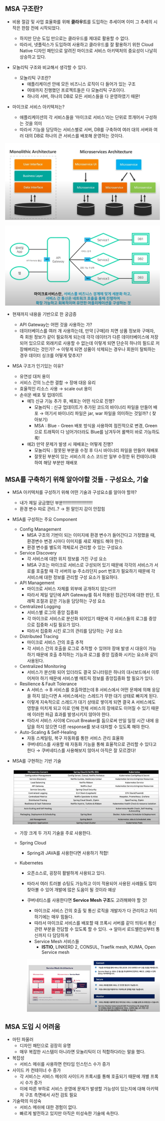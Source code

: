 
## MSA 구조란?

- 비용 절감 및 사업 효율화를 위해 **클라우드**를 도입하는 추세이며 이미 그 추세의 시작은 한참 전에 시작되었다.
  - 하지만 단순 도입 만으로는 클라우드를 제대로 활용할 수 없다.
  - 따라서, 넷플릭스가 도입하여 사용하고 클라우드를 잘 활용하기 위한 Cloud Native 디자인 패턴으로 알려진 마이크로 서비스 아키텍처의 중요성이 나날히 상승하고 있다.

- 모놀리틱 구조와 비교해서 생각할 수 있다.
  - 모놀리틱 구조란?
    - 애플리케이션 안에 모든 비즈니스 로직이 다 들어가 있는 구조
    - 여태까지 진행했던 프로젝트들은 다 모놀리틱 구조이다.
    - 하나의 서버, 하나의 DB로 모든 서비스들을 다 운영하였기 때문!
- 마이크로 서비스 아키텍처는?
  - 애플리케이션의 각 서비스들을 ‘마이크로 서비스’라는 단위로 쪼개어서 구성하는 것을 의미
  - 따라서 기능을 담당하는 서비스별로 서버, DB를 구축하여 여러 대의 서버와 여러 대의 DB로 하나의 큰 서비스를 배포해 운영하는 것이다.

![Untitled](MSA_images/Untitled.png)

![Untitled](MSA_images/Untitled%201.png)

- 현재까지 내용을 기반으로 한 궁금증
  - API Gateway는 어떤 것을 사용하는 가?
  - 데이터베이스를 여러 개 사용하는데, 만약 [구매]라 치면 상품 정보와 구매자, 즉 회원 정보가 같이 필요하게 되는데 각각 데이터가 다른 데이터베이스에 저장되어 있으므로 외래키로 사용할 수 없는데 이렇게 되면 단순히 하나의 필드로 저장해버리는 것인가? → 이렇게 되면 상품이 삭제되는 경우나 회원이 탈퇴하는 경우 데이터 싱크를 어떻게 맞추지?

- MSA 구조가 인기있는 이유?
  - 유연성 대처 용이
  - 서비스 간의 느슨한 결합 → 장애 대응 유리
  - 효율적인 리소스 사용 → scale out 용이
  - 손쉬운 배포 및 업데이트
    - 예1) 신규 기능 추가 후, 배포는 어떤 식으로 진행?
      - 모놀리틱 : 신규 업데이트가 추가된 코드의 바이너리 파일을 만들어 배포 → 여기서 바이너리 파일은 jar, war 파일을 의미하는 것일까? ( 찾아보기)
      - MSA : Blue - Green 배포 방식을 사용하여 점진적으로 변경, Green으로 트래픽이 다 넘어가더라도 Blue를 남겨두어 롤백이 바로 가능하도록!
    - 예2) 만약 문제가 발생 시 재배포는 어떻게 진행?
      - 모놀리틱 : 잘못된 부분을 수정 후 다시 바이너리 파일을 만들어 재배포
      - 잘못된 부분이 있는 서비스의 소스 코드만 일부 수정한 뒤 컨테이너화하여 해당 부분만 재배포

## MSA를 구축하기 위해 알아야할 것들 - 구성요소, 기술

- MSA 아키텍처를 구성하기 위해 어떤 기술과 구성요소를 알아야 할까?

  - 내가 제일 궁금했던 부분!!!!!!!!!!!!!!!!!!!!!!!!
  - 환경 변수 따로 관리..? → 뭔 말인지 감이 안잡힘

- MSA를 구성하는 주요 Component

  - Config Management
    - MSA 구조의 기반이 되는 이미지에 환경 변수가 들어간다고 가정했을 때, 환경변수 변경 시마다 이미지를 새로 재빌드 해야 한다.
    - 환경 변수를 별도의 객체로서 관리할 수 있는 구성요소
  - Service Discovery
    - 각 서비스에 대한 위치 정보를 가진 구성 요소
    - MSA 구조는 마이크로 서비스로 구성되어 있기 때문에 각각의 서비스가 서로를 호출할 때 각 서버의 ip 주소라던지 port 번호가 필요하기 때문에 각 서비스에 대한 정보를 관리할 구성 요소가 필요하다.
  - API Management
    - 마이크로 서비스 자체를 외부에 공개하지 않는다!!!
    - 따라서 제일 앞단에 API Gateway를 줘서 허용된 접근인지에 대한 판단, 트래픽 조절과 같은 기능을 담당하는 구성 요소
  - Centralized Logging
    - 서비스별 로그의 중앙 집중화
    - 각 마이크로 서비스로 분산화 되어있기 때문에 각 서비스들의 로그를 중앙으로 집중화 시킬 필요가 있다.
    - 따라서 집중화 시킨 로그의 관리를 담당하는 구성 요소
  - Distributed Tracing
    - 마이크로 서비스 간의 호출 추적
    - 각 서비스 간의 호출을 로그로 추적할 수 있어야 장애 발생 시 대응이 가능하기 때문에 호출 추적하는 기능과 로그를 중앙 집중화 시키는 요소와 같이 사용된다.
  - Centralized Monitoring
    - 서비스가 분산화 되어 있더라도 결국 모니터링은 하나의 대시보드에서 이루어져야 하기 때문에 서비스별 매트릭 정보를 중앙집중화 할 필요가 있다.
  - Resilience & Fault Tolerance
    - A 서비스 → B 서비스를 호출하였는데 B 서비스에서 어떤 문제에 의해 응답을 하지 않는다면 A 서비스에서는 스레드가 무한 대기 상태로 빠지게 된다.
    - 이렇게 지속적으로 스레드가 대기 상태로 쌓이게 되면 결국 A 서비스에도 영향을 미치게 되고 이로 인해 전체 서비스의 장애로도 이어질 수 있기 때문에 이러한 파급 효과를 발생시키지 않아야 한다.
    - 따라서 서비스 사이에 Circuit Breaker를 둠으로써 만일 일정 시간 내에 응답을 하지 않으면 다른 response를 보내 대처할 수 있도록 해야 한다.
  - Auto-Scaling & Self-Healing
    - 자동 스케일링, 복구 자동화를 통한 서비스 관리 효율화
    - 쿠버네티스를 사용할 때 자동화 기능을 통해 효율적으로 관리할 수 있다고 한다 → 쿠버네티스를 사용해보지 않아서 아직은 잘 모르겠다!

- MSA를 구현하는 기반 기술

  ![Untitled](MSA_images/Untitled%202.png)

  - 가장 크게 두 가지 기술을 주로 사용한다.

  - Spring Cloud

    - Spring과 JAVA를 사용한다면 사용하기 적합!

  - Kubernetes

    - 오픈소스로, 굉장히 활발하게 사용되고 있다.

    - 따라서 여러 트러블 슈팅도 가능하고 이미 적용되어 사용된 사례들도 많이 찾아볼 수 있어 개발에 많은 도움이 될 것이라 예상

    - 쿠버네티스를 사용한다면 **Service Mesh 구조**도 고려해봐야 할 것!

      - 마이크로 서비스 간의 호출 및 통신 로직을 개발자가 다 관리하고 처리하기에는 매우 힘들다.
      - 따라서 마이크로 서비스를 배포할 때 프록시 서버를 같이 띄워서 통신 관련 부분을 전담할 수 있도록 할 수 있다. → 알아서 로드밸런싱부터 통신까지 다 담당하게
      - Service Mesh 서비스들
        - **ISTIO**, LINKERD 2, CONSUL, Traefik mesh, KUMA, Open Service mesh

      ![Untitled](MSA_images/Untitled%203.png)

## MSA 도입 시 어려움

- 마틴 파울러
  - 디자인 패턴으로 굉장히 유명
  - 매우 복잡한 시스템이 아니라면 모놀리틱이 더 적합하다라는 말을 했다.
- 복잡성
  - 서비스 메쉬를 사용하면 런타임 인스턴스 수가 증가
- 사이드 카 컨테이너 수 증가
  - 각 서비스는 서비스 메쉬의 사이드카 프록시를 통해 호출되기 때문에 개별 프록시 수가 증가
  - 이에 따른 부하로 서비스 운영에 문제가 발생할 가능성이 있는지에 대해 아키텍처 구조 측면에서 사전 검토 필요
- 기술력의 미성숙
  - 서비스 메쉬에 대한 경험이 없다.
  - 빠르게 발전하고 있지만 아직은 미성숙한 기술에 속한다.

